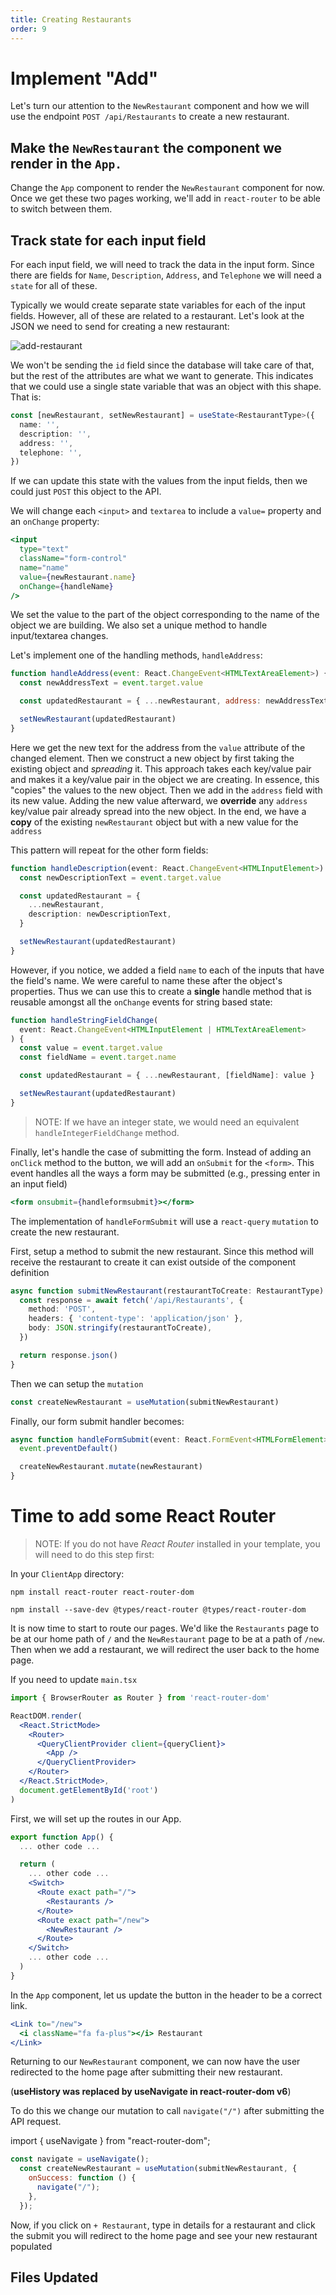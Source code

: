 ```yaml
---
title: Creating Restaurants
order: 9
---
```


# Implement "Add"

Let's turn our attention to the `NewRestaurant` component and how we will use
the endpoint `POST /api/Restaurants` to create a new restaurant.

## Make the `NewRestaurant` the component we render in the `App.`

Change the `App` component to render the `NewRestaurant` component for now. Once
we get these two pages working, we'll add in `react-router` to be able to switch
between them.

## Track state for each input field

For each input field, we will need to track the data in the input form. Since
there are fields for `Name`, `Description`, `Address`, and `Telephone` we will
need a `state` for all of these.

Typically we would create separate state variables for each of the input fields.
However, all of these are related to a restaurant. Let's look at the JSON we
need to send for creating a new restaurant:

![add-restaurant](./assets/add-restaurant.png)

We won't be sending the `id` field since the database will take care of that,
but the rest of the attributes are what we want to generate. This indicates that
we could use a single state variable that was an object with this shape. That
is:

```typescript
const [newRestaurant, setNewRestaurant] = useState<RestaurantType>({
  name: '',
  description: '',
  address: '',
  telephone: '',
})
```

If we can update this state with the values from the input fields, then we could
just `POST` this object to the API.

We will change each `<input>` and `textarea` to include a `value=` property and
an `onChange` property:

```jsx
<input
  type="text"
  className="form-control"
  name="name"
  value={newRestaurant.name}
  onChange={handleName}
/>
```

We set the value to the part of the object corresponding to the name of the
object we are building. We also set a unique method to handle input/textarea
changes.

Let's implement one of the handling methods, `handleAddress`:

```javascript
function handleAddress(event: React.ChangeEvent<HTMLTextAreaElement>) {
  const newAddressText = event.target.value

  const updatedRestaurant = { ...newRestaurant, address: newAddressText }

  setNewRestaurant(updatedRestaurant)
}
```

Here we get the new text for the address from the `value` attribute of the
changed element. Then we construct a new object by first taking the existing
object and _spreading_ it. This approach takes each key/value pair and makes it
a key/value pair in the object we are creating. In essence, this "copies" the
values to the new object. Then we add in the `address` field with its new value.
Adding the new value afterward, we **override** any `address` key/value pair
already spread into the new object. In the end, we have a **copy** of the
existing `newRestaurant` object but with a new value for the `address`

This pattern will repeat for the other form fields:

```typescript
function handleDescription(event: React.ChangeEvent<HTMLInputElement>) {
  const newDescriptionText = event.target.value

  const updatedRestaurant = {
    ...newRestaurant,
    description: newDescriptionText,
  }

  setNewRestaurant(updatedRestaurant)
}
```

However, if you notice, we added a field `name` to each of the inputs that have
the field's name. We were careful to name these after the object's properties.
Thus we can use this to create a **single** handle method that is reusable
amongst all the `onChange` events for string based state:

```typescript
function handleStringFieldChange(
  event: React.ChangeEvent<HTMLInputElement | HTMLTextAreaElement>
) {
  const value = event.target.value
  const fieldName = event.target.name

  const updatedRestaurant = { ...newRestaurant, [fieldName]: value }

  setNewRestaurant(updatedRestaurant)
}
```

> NOTE: If we have an integer state, we would need an equivalent
> `handleIntegerFieldChange` method.

Finally, let's handle the case of submitting the form. Instead of adding an
`onClick` method to the button, we will add an `onSubmit` for the `<form>`. This
event handles all the ways a form may be submitted (e.g., pressing enter in an
input field)

```jsx
<form onsubmit={handleformsubmit}></form>
```

The implementation of `handleFormSubmit` will use a `react-query` `mutation` to
create the new restaurant.

First, setup a method to submit the new restaurant. Since this method will
receive the restaurant to create it can exist outside of the component
definition

```typescript
async function submitNewRestaurant(restaurantToCreate: RestaurantType) {
  const response = await fetch('/api/Restaurants', {
    method: 'POST',
    headers: { 'content-type': 'application/json' },
    body: JSON.stringify(restaurantToCreate),
  })

  return response.json()
}
```

Then we can setup the `mutation`

```typescript
const createNewRestaurant = useMutation(submitNewRestaurant)
```

Finally, our form submit handler becomes:

```typescript
async function handleFormSubmit(event: React.FormEvent<HTMLFormElement>) {
  event.preventDefault()

  createNewRestaurant.mutate(newRestaurant)
}
```

# Time to add some React Router

> NOTE: If you do not have _React Router_ installed in your template, you will
> need to do this step first:

In your `ClientApp` directory:

```shell
npm install react-router react-router-dom
```

```shell
npm install --save-dev @types/react-router @types/react-router-dom
```

It is now time to start to route our pages. We'd like the `Restaurants` page to
be at our home path of `/` and the `NewRestaurant` page to be at a path of
`/new`. Then when we add a restaurant, we will redirect the user back to the
home page.

If you need to update `main.tsx`

```typescript
import { BrowserRouter as Router } from 'react-router-dom'
```

```jsx
ReactDOM.render(
  <React.StrictMode>
    <Router>
      <QueryClientProvider client={queryClient}>
        <App />
      </QueryClientProvider>
    </Router>
  </React.StrictMode>,
  document.getElementById('root')
)
```

First, we will set up the routes in our App.

```jsx
export function App() {
  ... other code ...

  return (
    ... other code ...
    <Switch>
      <Route exact path="/">
        <Restaurants />
      </Route>
      <Route exact path="/new">
        <NewRestaurant />
      </Route>
    </Switch>
    ... other code ...
  )
}
```

In the `App` component, let us update the button in the header to be a correct
link.

```jsx
<Link to="/new">
  <i className="fa fa-plus"></i> Restaurant
</Link>
```

Returning to our `NewRestaurant` component, we can now have the user redirected
to the home page after submitting their new restaurant.

(**useHistory was replaced by useNavigate in react-router-dom v6**)

To do this we change our mutation to call `navigate("/")` after submitting
the API request.

import { useNavigate } from "react-router-dom";

```javascript
const navigate = useNavigate();
  const createNewRestaurant = useMutation(submitNewRestaurant, {
    onSuccess: function () {
      navigate("/");
    },
  });
```

Now, if you click on `+ Restaurant`, type in details for a restaurant and click
the submit you will redirect to the home page and see your new restaurant
populated

## Files Updated

<!-- Makes NewRestaurant page function and introduces some basic routing -->
<GithubCommitViewer repo="suncoast-devs/TacoTuesday" commit="afc4a6eb70be983fcbd48e26ed01a36de1dfc723"/>
